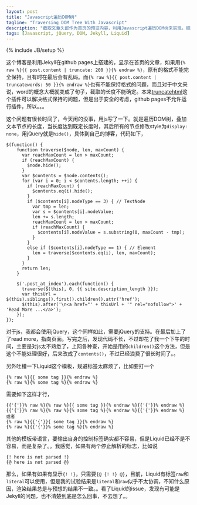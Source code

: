 ```yaml
---
layout: post
title: "Javascript遍历DOM树"
tagline: "Traversing DOM Tree With Javascript"
description: "截取文章头部作为首页的预览内容，利用Javascript遍历DOM树来实现。顺道吐槽Liquid"
tags: [Javascript, jQuery, DOM, Jekyll, Liquid]
---
```

{% include JB/setup %}

这个博客是利用Jekyll在github pages上搭建的，显示在首页的文章，如果用`{% raw %}{{ post.content | truncate: 200 }}{% endraw %}`，原有的格式不能完全保持，且有时在最后会有乱码。而`{% raw %}{{ post.content | truncatewords: 50 }}{% endraw %}`也有不能保持格式的问题，而且对于中文来说，word的概念大概就变成了句子，截取的长度不能确定。本来[truncatehtml][]这个插件可以解决格式保持的问题，但是出于安全的考虑，github pages不允许运行插件，所以。。。

这个问题有很长时间了，今天闲的没事，用js写了一下。就是遍历DOM树，叠加文本节点的长度，当长度达到既定长度时，其后所有的节点修改style为`display: none`，用jQuery就是`hide()`，具体到自己的博客，代码如下，

    $(function() {
        function traverse($node, len, maxCount) {
          var reachMaxCount = len > maxCount;
          if (reachMaxCount) {
            $node.hide();
          }
          var $contents = $node.contents();
          for (var i = 0; i < $contents.length; ++i) {
            if (reachMaxCount) {
              $contents.eq(i).hide();
            }
            if ($contents[i].nodeType == 3) { // TextNode
              var tmp = len;
              var s = $contents[i].nodeValue;
              len += s.length;
              reachMaxCount = len > maxCount;
              if (reachMaxCount) {
                $contents[i].nodeValue = s.substring(0, maxCount - tmp);
              }
            }
            else if ($contents[i].nodeType == 1) { // Element
              len = traverse($contents.eq(i), len, maxCount);
            }
          }
          return len;
        }

        $('.post_at_index').each(function() {
          traverse($(this), 0, {{ site.description_length }});
          var thisUrl = $(this).siblings().first().children().attr('href');
          $(this).after('\n<a href="' + thisUrl + '" rel="nofollow">' + 'Read More ...</a>');
        });
    });
    

对于js，我都会使用jQuery，这个同样如此，需要jQuery的支持。在最后加上了了read more，指向页面。写完之后，发现代码不长，不过却花了我一个下午的时间，主要是对js太不熟悉了，上网各种查，开始是用的`children()`这个方法，但是这个不能处理很好，后来改成了`contents()`，不过已经浪费了很长时间了。。

另外吐槽一下Liquid这个模板，规避标签太麻烦了，比如要打一个

    {% raw %}{{ some tag }}{% endraw %}
    {% raw %}{% some tag %}{% endraw %}

需要如下这样才行，

    {{'{'}}% raw %}{% raw %}{{ some tag }}{% endraw %}{{'{'}}% endraw %}
    {{'{'}}% raw %}{% raw %}{% some tag %}{% endraw %}{{'{'}}% endraw %}
    或者
    {% raw %}{{'{'}}{ some tag }}{% endraw %}
    {% raw %}{{'{'}}% some tag %}{% endraw %}

其他的模板带语言，要输出自身的控制标签确实都不容易，但是Liquid已经不是不容易，而是复杂了。。我感觉，如果有两个停止解析的标志，比如说

    {! here is not parsed !}
    {@ here is not parsed @}

那么，如果有如果有显示`{! !}`，只需要`{@ {! !} @}`，目前，Liquid有标签`raw`和`literal`可以使用，但是我的试验结果是`literal`和`raw`似乎不太协调，不知什么原因，渲染结果总是与预想的结果不一致。。看了Liquid的issue，发现有可能是Jekyll的问题，也不清楚到底是怎么回事，不去想了。。

    


[truncatehtml]: https://github.com/MattHall/truncatehtml
